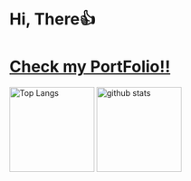 #  Hi, There👍
<h1><a href="https://emp-temp.vercel.app/">Check my PortFolio!!</a></h1>
<p align="left"> 
  <img alt="Top Langs" height="150px" src="https://github-readme-stats.vercel.app/api/top-langs/?username=emp-temp&layout=compact&show_icons=true&theme=onedark" />
  <img alt="github stats" height="150px" src="https://github-readme-stats.vercel.app/api?username=emp-temp&theme=onedark&show_icons=ture" />
</p>
